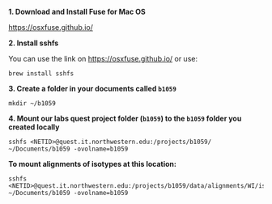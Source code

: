__1. Download and Install Fuse for Mac OS__

https://osxfuse.github.io/

__2. Install sshfs__

You can use the link on https://osxfuse.github.io/ or use:

```
brew install sshfs
```

__3. Create a folder in your documents called `b1059`__

```
mkdir ~/b1059
```

__4. Mount our labs quest project folder (`b1059`) to the `b1059` folder you created locally__

```
sshfs <NETID>@quest.it.northwestern.edu:/projects/b1059/ ~/Documents/b1059 -ovolname=b1059
```

__To mount alignments of isotypes at this location:__

```
sshfs <NETID>@quest.it.northwestern.edu:/projects/b1059/data/alignments/WI/isotype ~/Documents/b1059 -ovolname=b1059
```